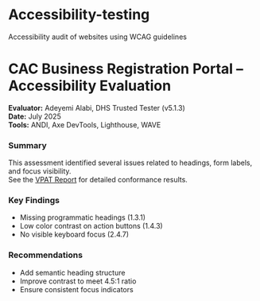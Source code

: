 # Accessibility-testing
Accessibility audit of websites using WCAG guidelines
# CAC Business Registration Portal – Accessibility Evaluation
**Evaluator:** Adeyemi Alabi, DHS Trusted Tester (v5.1.3)  
**Date:** July 2025  
**Tools:** ANDI, Axe DevTools, Lighthouse, WAVE 

### Summary
This assessment identified several issues related to headings, form labels, and focus visibility.  
See the [VPAT Report](https://1drv.ms/b/c/1d086afcc27e0af5/Efk9o87SpwJMust28G4HnDYB4l4kdcz6SFlfwyhu0HV8yg?e=YMfAGq) for detailed conformance results.

### Key Findings
- Missing programmatic headings (1.3.1)
- Low color contrast on action buttons (1.4.3)
- No visible keyboard focus (2.4.7)

### Recommendations
- Add semantic heading structure
- Improve contrast to meet 4.5:1 ratio
- Ensure consistent focus indicators
